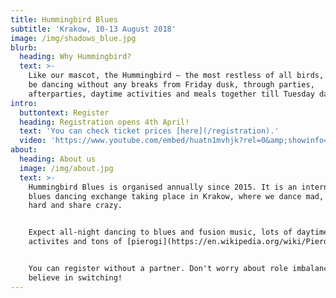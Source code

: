 ```yaml
---
title: Hummingbird Blues
subtitle: 'Krakow, 10-13 August 2018'
image: /img/shadows_blue.jpg
blurb:
  heading: Why Hummingbird?
  text: >-
    Like our mascot, the Hummingbird – the most restless of all birds, we will
    be dancing without any breaks from Friday dusk, through parties,
    afterparties, daytime activities and meals together till Tuesday dawn.
intro:
  buttontext: Register
  heading: Registration opens 4th April!
  text: 'You can check ticket prices [here](/registration).'
  video: 'https://www.youtube.com/embed/huatn1mvhjk?rel=0&amp;showinfo=0'
about:
  heading: About us
  image: /img/about.jpg
  text: >-
    Hummingbird Blues is organised annually since 2015. It is an international
    blues dancing exchange taking place in Krakow, where we dance mad, chill
    hard and share crazy.


    Expect all-night dancing to blues and fusion music, lots of daytime
    activites and tons of [pierogi](https://en.wikipedia.org/wiki/Pierogi).


    You can register without a partner. Don't worry about role imbalance - we
    believe in switching!
---
```


